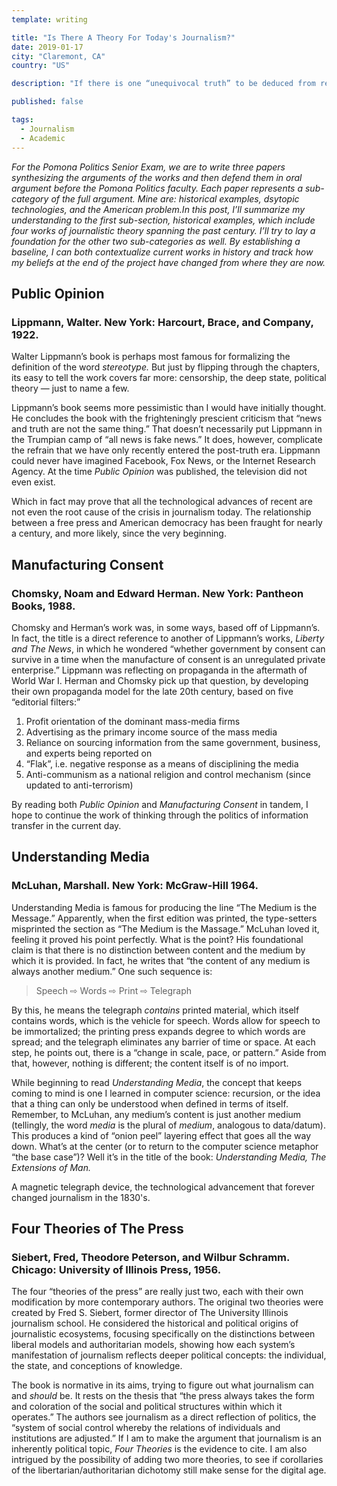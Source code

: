 ```yaml
---
template: writing

title: "Is There A Theory For Today's Journalism?"
date: 2019-01-17
city: "Claremont, CA"
country: "US"

description: "If there is one “unequivocal truth” to be deduced from reading exclusively books about journalism, it’s that 2019 is not journalism's first crisis. If we’ll allow ourselves a second one — it’s probably that unequivocal truth doesn’t exist. When dealing in unequivocal truths, it’s usually best to stick to one."

published: false

tags:
  - Journalism
  - Academic
---
```


_For the Pomona Politics Senior Exam, we are to write three papers synthesizing the arguments of the works and then defend them in oral argument before the Pomona Politics faculty. Each paper represents a sub-category of the full argument. Mine are: historical examples, dsytopic technologies, and the American problem.In this post, I’ll summarize my understanding to the first sub-section, historical examples, which include four works of journalistic theory spanning the past century. I’ll try to lay a foundation for the other two sub-categories as well. By establishing a baseline, I can both contextualize current works in history and track how my beliefs at the end of the project have changed from where they are now._

## Public Opinion

### Lippmann, Walter. New York: Harcourt, Brace, and Company, 1922.

Walter Lippmann’s book is perhaps most famous for formalizing the definition of the word _stereotype._ But just by flipping through the chapters, its easy to tell the work covers far more: censorship, the deep state, political theory — just to name a few.

Lippmann’s book seems more pessimistic than I would have initially thought. He concludes the book with the frighteningly prescient criticism that “news and truth are not the same thing.” That doesn’t necessarily put Lippmann in the Trumpian camp of “all news is fake news.” It does, however, complicate the refrain that we have only recently entered the post-truth era. Lippmann could never have imagined Facebook, Fox News, or the Internet Research Agency. At the time _Public Opinion_ was published, the television did not even exist.

Which in fact may prove that all the technological advances of recent are not even the root cause of the crisis in journalism today. The relationship between a free press and American democracy has been fraught for nearly a century, and more likely, since the very beginning.

## Manufacturing Consent

### Chomsky, Noam and Edward Herman. New York: Pantheon Books, 1988.

Chomsky and Herman’s work was, in some ways, based off of Lippmann’s. In fact, the title is a direct reference to another of Lippmann’s works, _Liberty and The News_, in which he wondered “whether government by consent can survive in a time when the manufacture of consent is an unregulated private enterprise.” Lippmann was reflecting on propaganda in the aftermath of World War I. Herman and Chomsky pick up that question, by developing their own propaganda model for the late 20th century, based on five “editorial filters:”

1.  Profit orientation of the dominant mass-media firms
2.  Advertising as the primary income source of the mass media
3.  Reliance on sourcing information from the same government, business, and experts being reported on
4.  “Flak”, i.e. negative response as a means of disciplining the media
5.  Anti-communism as a national religion and control mechanism (since updated to anti-terrorism)

By reading both _Public Opinion_ and _Manufacturing Consent_ in tandem, I hope to continue the work of thinking through the politics of information transfer in the current day.

## Understanding Media

### McLuhan, Marshall. New York: McGraw-Hill 1964.

Understanding Media is famous for producing the line “The Medium is the Message.” Apparently, when the first edition was printed, the type-setters misprinted the section as “The Medium is the Massage.” McLuhan loved it, feeling it proved his point perfectly. What is the point? His foundational claim is that there is no distinction between content and the medium by which it is provided. In fact, he writes that “the content of any medium is always another medium.” One such sequence is:

> Speech ⇨ Words ⇨ Print ⇨ Telegraph

By this, he means the telegraph _contains_ printed material, which itself contains words, which is the vehicle for speech. Words allow for speech to be immortalized; the printing press expands degree to which words are spread; and the telegraph eliminates any barrier of time or space. At each step, he points out, there is a “change in scale, pace, or pattern.” Aside from that, however, nothing is different; the content itself is of no import.

While beginning to read _Understanding_ _Media_, the concept that keeps coming to mind is one I learned in computer science: recursion, or the idea that a thing can only be understood when defined in terms of itself. Remember, to McLuhan, any medium’s content is just another medium (tellingly, the word
_media_ is the plural of _medium_, analogous to data/datum). This produces a kind of “onion peel” layering effect that goes all the way down. What’s at the center (or to return to the computer science metaphor “the base case”)? Well it’s in the title of the book: _Understanding Media, The Extensions of Man._

<span class="figcaption_hack">A magnetic telegraph device, the technological advancement that forever changed
journalism in the 1830's.</span>

## Four Theories of The Press

### Siebert, Fred, Theodore Peterson, and Wilbur Schramm. Chicago: University of Illinois Press, 1956.

The four “theories of the press” are really just two, each with their own modification by more contemporary authors. The original two theories were created by Fred S. Siebert, former director of The University Illinois journalism school. He considered the historical and political origins of journalistic ecosystems, focusing specifically on the distinctions between liberal models and authoritarian models, showing how each system’s manifestation of journalism reflects deeper political concepts: the individual, the state, and conceptions of knowledge.

The book is normative in its aims, trying to figure out what journalism can and _should_ be. It rests on the thesis that “the press always takes the form and coloration of the social and political structures within which it operates.” The authors see journalism as a direct reflection of politics, the “system of social control whereby the relations of individuals and institutions are adjusted.” If I am to make the argument that journalism is an inherently political topic, _Four Theories_ is the evidence to cite. I am also intrigued by the possibility of adding two more theories, to see if corollaries of the libertarian/authoritarian dichotomy still make sense for the digital age.
